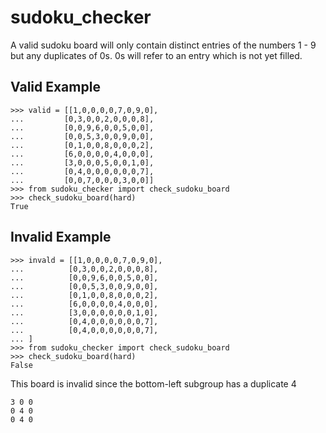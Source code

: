 # sudoku_checker

A valid sudoku board will only contain distinct entries of the numbers 1 - 9 but any duplicates of 0s. 0s will refer to an entry which is not yet filled. 

## Valid Example
```
>>> valid = [[1,0,0,0,0,7,0,9,0],             
...         [0,3,0,0,2,0,0,0,8],             
...         [0,0,9,6,0,0,5,0,0],             
...         [0,0,5,3,0,0,9,0,0],             
...         [0,1,0,0,8,0,0,0,2],             
...         [6,0,0,0,0,4,0,0,0],             
...         [3,0,0,0,5,0,0,1,0],             
...         [0,4,0,0,0,0,0,0,7],             
...         [0,0,7,0,0,0,3,0,0]]             
>>> from sudoku_checker import check_sudoku_board   
>>> check_sudoku_board(hard)                 
True                                         
```

## Invalid Example
```
>>> invald = [[1,0,0,0,0,7,0,9,0],     
...          [0,3,0,0,2,0,0,0,8],     
...          [0,0,9,6,0,0,5,0,0],     
...          [0,0,5,3,0,0,9,0,0],     
...          [0,1,0,0,8,0,0,0,2],     
...          [6,0,0,0,0,4,0,0,0],     
...          [3,0,0,0,0,0,0,1,0],     
...          [0,4,0,0,0,0,0,0,7],     
...          [0,4,0,0,0,0,0,0,7],     
... ]    
>>> from sudoku_checker import check_sudoku_board   
>>> check_sudoku_board(hard)         
False                                
```

This board is invalid since the bottom-left subgroup has a duplicate 4
```
3 0 0 
0 4 0
0 4 0
```

